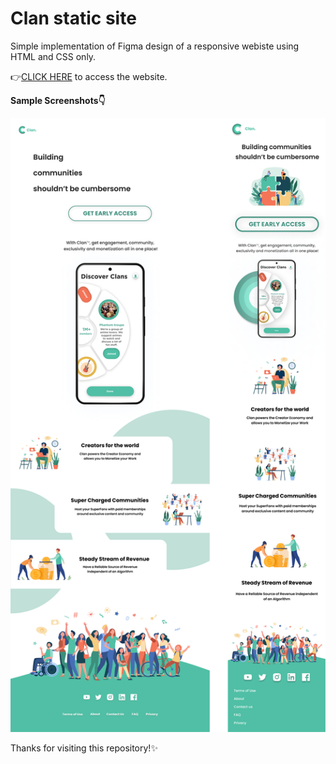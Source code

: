 # Clan static site

Simple implementation of Figma design of a responsive webiste using HTML and CSS only.

👉[CLICK HERE](https://coffeecoder69.github.io/clan-hosting-02-08-21/) to access the website.

**Sample Screenshots👇**

![](./readme-assets/readme-screenshot.png)

Thanks for visiting this repository!✨